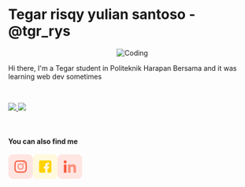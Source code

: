 # Tegar risqy yulian santoso - @tgr_rys

<p align="center">
<img  alt="Coding" width="300" src="https://cdn.dribbble.com/users/1162077/screenshots/3848914/programmer.gif">
</p>


Hi there, I'm a Tegar student in Politeknik Harapan Bersama and it was learning web dev sometimes 

<br/>
<p align="left">
  <a href="https://TegarRizky123/">
  <img width="40%" src="https://github-readme-stats.vercel.app/api?username=TegarRizky123&show_icons=true&theme=gruvbox&hide_border=true" />
    <img width="40%" src="https://github-readme-streak-stats.herokuapp.com/?user=TegarRizky123&theme=gruvbox&hide_border=true" />
  </a>
</p>
<br>


#### You can also find me

<a href="https://instagram.com/tgr_rys"><img align="left" width="50" height="50" src="assets/ig.png?raw=true"></a>
<a href="https://www.facebook.com/tegar.santoso.372"><img align="left" width="50" height="50" src="assets/fb.png?raw=true"></a>
<a href="https://www.linkedin.com/mwlite/in/tegar-rys-640838246"><img align="left" width="50" height="50" src="assets/linkedin.png?raw=true"></a>



